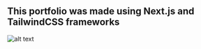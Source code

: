 ## This portfolio was made using Next.js and TailwindCSS frameworks
![alt text](https://github.com/blaizans/Portfolio/blob/public/this.jpg?raw=true)
